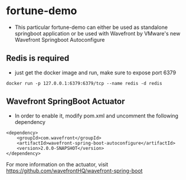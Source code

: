 # fortune-demo

- This particular fortune-demo can either be used as standalone springboot application or be used with Wavefront by VMware's 
new Wavefront Springboot Autoconfigure

## Redis is required
- just get the docker image and run, make sure to expose port 
6379

```
docker run -p 127.0.0.1:6379:6379/tcp --name redis -d redis
```

## Wavefront SpringBoot Actuator
- In order to enable it, modify pom.xml and uncomment the following
dependency

```
<dependency>
	<groupId>com.wavefront</groupId>
	<artifactId>wavefront-spring-boot-autoconfigure</artifactId>
	<version>2.0.0-SNAPSHOT</version>
</dependency>
```

For more information on the actuator, visit
https://github.com/wavefrontHQ/wavefront-spring-boot